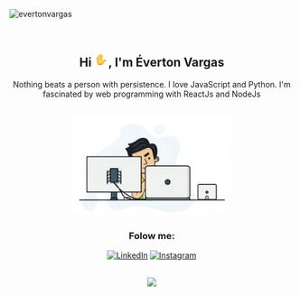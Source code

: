 <p align="left"> <img src="https://komarev.com/ghpvc/?username=evertonvargas&color=brightgreen" alt="evertonvargas"/></p><br>
<h2 align="center">Hi <img src="images/wave-animated.gif" width="25px">, I'm Éverton Vargas</h2>
<p align="center">Nothing beats a person with persistence. I love JavaScript and Python. I'm fascinated by web programming with ReactJs and NodeJs</p>

<p align="center">
<br>
<img src="images/dev.gif" width="280px"><br>
</p>

<h3 align="center">Folow me: </h3>
<p align ="center">
<a href="https://www.linkedin.com/in/everton-vargas/" target="_blank"><img src="https://img.shields.io/badge/LinkedIn%20-%230077B5.svg?&style=for-the-badge&logo=linkedin&logoColor=white" alt="LinkedIn"/></a>
<a href="https://www.instagram.com/evertonjvargas/"><img src="https://img.shields.io/badge/Instagram%20-%23E4405F.svg?&style=for-the-badge&logo=Instagram&logoColor=white" alt="Instagram"/></a>
</p>
<br>
<div align="center">
    <img src="https://github-readme-stats.vercel.app/api/top-langs/?username=evertonvargas&layout=compact&theme=algolia" />
</div>



